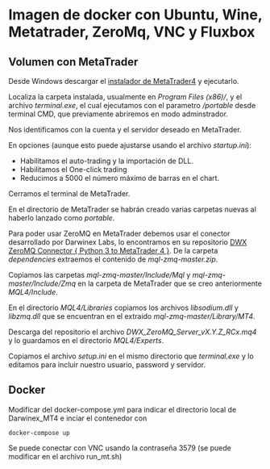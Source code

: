 # Imagen de docker con Ubuntu, Wine, Metatrader, ZeroMq, VNC y Fluxbox

 
 ## Volumen con MetaTrader
 
 Desde Windows descargar el [instalador de MetaTrader4](https://download.mql5.com/cdn/web/metaquotes.software.corp/mt4/mt4setup.exe) y ejecutarlo. 
 
 Localiza la carpeta instalada, usualmente en *Program Files (x86)/*, y el archivo *terminal.exe*, el cual ejecutamos con el parametro */portable* desde terminal CMD, que previamente abriremos en modo adminstrador.
 
 Nos identificamos con la cuenta y el servidor deseado en MetaTrader.
 
 En opciones (aunque esto puede ajustarse usando el archivo *startup.ini*):
 
  - Habilitamos el auto-trading y la importación de DLL.
  - Habilitamos el One-click trading
  - Reducimos a 5000 el número máximo de barras en el chart.
 
 Cerramos el terminal de MetaTrader.
 
 En el directorio de MetaTrader se habrán creado varias carpetas nuevas al haberlo lanzado como *portable*. 

 Para poder usar ZeroMQ en MetaTrader debemos usar el conector desarrollado por Darwinex Labs, lo encontramos en su repositorio
[DWX ZeroMQ Connector { Python 3 to MetaTrader 4 }](https://github.com/darwinex/dwx-zeromq-connector). De la carpeta *dependencies* extraemos el contenido de *mql-zmq-master.zip*.

Copiamos las carpetas *mql-zmq-master/Include/Mql* y *mql-zmq-master/Include/Zmq* en la carpeta de MetaTrader que se creo anteriormente *MQL4/Include*.

 En el directorio *MQL4/Libraries*  copiamos los archivos *libsodium.dll* y *libzmq.dll* que se encuentran en el extraido *mql-zmq-master/Library/MT4*.
 
 Descarga del repositorio el archivo *DWX_ZeroMQ_Server_vX.Y.Z_RCx.mq4* y lo guardamos en el directorio *MQL4/Experts*.
 
 Copiamos el archivo *setup.ini* en el mismo directorio que *terminal.exe* y lo editamos para incluir nuestro usuario, password y servidor.
  
## Docker

 Modificar del docker-compose.yml para indicar el directorio
local de Darwinex_MT4 e inciar el contenedor con
 
 `docker-compose up`
 
  Se puede conectar con VNC usando la contraseña 3579  (se puede modificar en 
 el archivo run_mt.sh)

  
  
  
  
 
  
  
  
  
